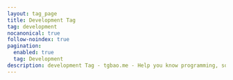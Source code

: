```yaml
---
layout: tag_page
title: Development Tag
tag: development
nocanonical: true
follow-noindex: true
pagination:
  enabled: true
  tag: Development
description: development Tag - tgbao.me - Help you know programming, software, tutorial, crypto, operating system, anything related to tech. 
---
```


